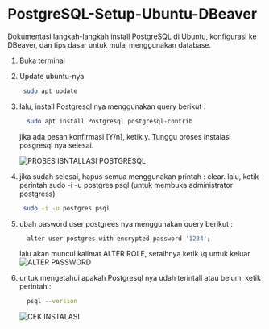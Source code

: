 # PostgreSQL-Setup-Ubuntu-DBeaver

Dokumentasi langkah-langkah install PostgreSQL di Ubuntu, konfigurasi ke DBeaver, dan tips dasar untuk mulai menggunakan database.

1. Buka terminal
2. Update ubuntu-nya
    ```bash
     sudo apt update
     ```
3. lalu, install Postgresql nya menggunakan query berikut :
   ```bash
     sudo apt install Postgresql postgresql-contrib
     ```
   jika ada pesan konfirmasi [Y/n], ketik y. Tunggu proses instalasi posgresql nya selesai.

    ![PROSES ISNTALLASI POSTGRESQL](https://github.com/imammularif/PostgreSQL-Setup-Ubuntu-DBeaver/blob/main/Chapture/1.png)
   
5. jika sudah selesai, hapus semua menggunakan printah : clear. lalu, ketik perintah sudo -i -u postgres psql (untuk membuka administrator postgress)
    ```bash
     sudo -i -u postgres psql
     ```
6. ubah pasword user postgrees nya menggunakan query berikut :
   ```bash
     alter user postgres with encrypted password '1234';
     ```
   lalu akan muncul kalimat ALTER ROLE, setalhnya ketik \q untuk keluar
   ![ALTER PASSWORD](https://github.com/imammularif/PostgreSQL-Setup-Ubuntu-DBeaver/blob/main/Chapture/2.png)

7. untuk mengetahui apakah Postgresql nya udah terintall atau belum, ketik perintah :
   ```bash
     psql --version
     ```
    ![CEK INSTALASI](https://github.com/imammularif/PostgreSQL-Setup-Ubuntu-DBeaver/blob/main/Chapture/3.png)







